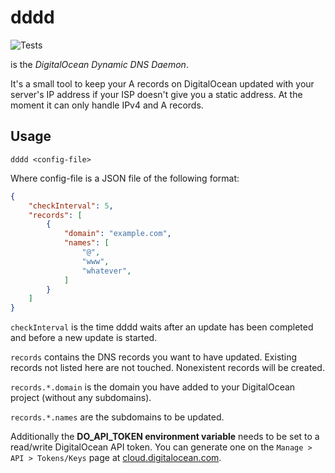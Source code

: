 # dddd
![Tests](https://github.com/T0astBread/dddd/workflows/Tests/badge.svg)

is the _DigitalOcean Dynamic DNS Daemon_.

It's a small tool to keep your A records on DigitalOcean updated with
your server's IP address if your ISP doesn't give you a static
address. At the moment it can only handle IPv4 and A records.

## Usage

`dddd <config-file>`

Where config-file is a JSON file of the following format:

```json
{
	"checkInterval": 5,
	"records": [
		{
			"domain": "example.com",
			"names": [
				"@",
				"www",
				"whatever",
			]
		}
	]
}
```

`checkInterval` is the time dddd waits after an update has been
completed and before a new update is started.

`records` contains the DNS records you want to have updated. Existing
records not listed here are not touched. Nonexistent records will be
created.

`records.*.domain` is the domain you have added to your DigitalOcean
project (without any subdomains).

`records.*.names` are the subdomains to be updated.

Additionally the __DO_API_TOKEN environment variable__ needs to be
set to a read/write DigitalOcean API token. You can generate one on
the `Manage > API > Tokens/Keys` page at
[cloud.digitalocean.com](https://cloud.digitalocean.com).
